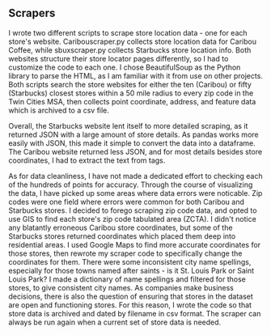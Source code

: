 ## Scrapers

I wrote two different scripts to scrape store location data - one for each store's website. Caribouscraper.py collects store location data for Caribou Coffee, while sbuxscraper.py collects Starbucks store location info. Both websites structure their store locator pages differently, so I had to customize the code to each one. I chose BeautifulSoup as the Python library to parse the HTML, as I am familiar with it from use on other projects. Both scripts search the store websites for either the ten (Caribou) or fifty (Starbucks) closest stores within a 50 mile radius to every zip code in the Twin Cities MSA, then collects point coordinate, address, and feature data which is archived to a csv file.

Overall, the Starbucks website lent itself to more detailed scraping, as it returned JSON with a large amount of store details. As pandas works more easily with JSON, this made it simple to convert the data into a dataframe. The Caribou website returned less JSON, and for most details besides store coordinates, I had to extract the text from tags.

As for data cleanliness, I have not made a dedicated effort to checking each of the hundreds of points for accuracy. Through the course of visualizing the data, I have picked up some areas where data errors were noticable. Zip codes were one field where errors were common for both Caribou and Starbucks stores. I decided to forego scraping zip code data, and opted to use GIS to find each store's zip code tabulated area (ZCTA). I didn't notice any blatantly erroneous Caribou store coordinates, but some of the Starbucks stores returned coordinates which placed them deep into residential areas. I used Google Maps to find more accurate coordinates for those stores, then rewrote my scraper code to specifically change the coordinates for them. There were some inconsistent city name spellings, especially for those towns named after saints - is it St. Louis Park or Saint Louis Park? I made a dictionary of name spellings and filtered for those stores, to give consistent city names. As companies make business decisions, there is also the question of ensuring that stores in the dataset are open and functioning stores. For this reason, I wrote the code so that store data is archived and dated by filename in csv format. The scraper can always be run again when a current set of store data is needed.
